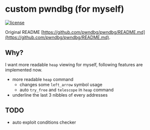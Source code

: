 # custom pwndbg (for myself)

[![license](https://img.shields.io/github/license/mashape/apistatus.svg?maxAge=2592000)](https://choosealicense.com/licenses/mit/)


Original README [https://github.com/pwndbg/pwndbg/README.md](https://github.com/pwndbg/pwndbg/README.md).

## Why?
I want more readable `heap` viewing for myself, following features are implemented now.  
- more readable `heap` command  
   - changes some `left_arrow` symbol usage  
   - auto `try_free` and `telescope` in `heap` command  
- underline the last 3 nibbles of every addresses  

## TODO

- auto exploit conditions checker  

